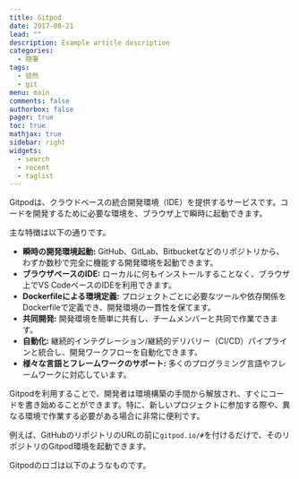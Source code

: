```yaml
---
title: Gitpod
date: 2017-08-21
lead: ""
description: Example article description
categories:
  - 随筆
tags:
  - 徒然
  - git
menu: main
comments: false
authorbox: false
pager: true
toc: true
mathjax: true
sidebar: right
widgets:
  - search
  - recent
  - taglist
---
```



Gitpodは、クラウドベースの統合開発環境（IDE）を提供するサービスです。コードを開発するために必要な環境を、ブラウザ上で瞬時に起動できます。

主な特徴は以下の通りです。

*   **瞬時の開発環境起動:** GitHub、GitLab、Bitbucketなどのリポジトリから、わずか数秒で完全に機能する開発環境を起動できます。
*   **ブラウザベースのIDE:** ローカルに何もインストールすることなく、ブラウザ上でVS CodeベースのIDEを利用できます。
*   **Dockerfileによる環境定義:** プロジェクトごとに必要なツールや依存関係をDockerfileで定義でき、開発環境の一貫性を保てます。
*   **共同開発:** 開発環境を簡単に共有し、チームメンバーと共同で作業できます。
*   **自動化:** 継続的インテグレーション/継続的デリバリー（CI/CD）パイプラインと統合し、開発ワークフローを自動化できます。
*   **様々な言語とフレームワークのサポート:** 多くのプログラミング言語やフレームワークに対応しています。

Gitpodを利用することで、開発者は環境構築の手間から解放され、すぐにコードを書き始めることができます。特に、新しいプロジェクトに参加する際や、異なる環境で作業する必要がある場合に非常に便利です。

例えば、GitHubのリポジトリのURLの前に`gitpod.io/#`を付けるだけで、そのリポジトリのGitpod環境を起動できます。

Gitpodのロゴは以下のようなものです。
